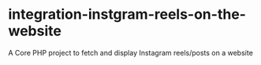 # integration-instgram-reels-on-the-website
A Core PHP project to fetch and display Instagram reels/posts on a website
